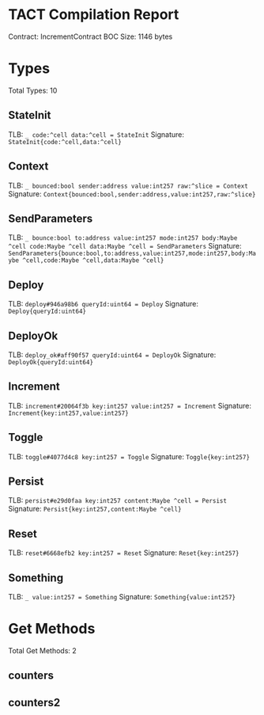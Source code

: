 # TACT Compilation Report
Contract: IncrementContract
BOC Size: 1146 bytes

# Types
Total Types: 10

## StateInit
TLB: `_ code:^cell data:^cell = StateInit`
Signature: `StateInit{code:^cell,data:^cell}`

## Context
TLB: `_ bounced:bool sender:address value:int257 raw:^slice = Context`
Signature: `Context{bounced:bool,sender:address,value:int257,raw:^slice}`

## SendParameters
TLB: `_ bounce:bool to:address value:int257 mode:int257 body:Maybe ^cell code:Maybe ^cell data:Maybe ^cell = SendParameters`
Signature: `SendParameters{bounce:bool,to:address,value:int257,mode:int257,body:Maybe ^cell,code:Maybe ^cell,data:Maybe ^cell}`

## Deploy
TLB: `deploy#946a98b6 queryId:uint64 = Deploy`
Signature: `Deploy{queryId:uint64}`

## DeployOk
TLB: `deploy_ok#aff90f57 queryId:uint64 = DeployOk`
Signature: `DeployOk{queryId:uint64}`

## Increment
TLB: `increment#20064f3b key:int257 value:int257 = Increment`
Signature: `Increment{key:int257,value:int257}`

## Toggle
TLB: `toggle#4077d4c8 key:int257 = Toggle`
Signature: `Toggle{key:int257}`

## Persist
TLB: `persist#e29d0faa key:int257 content:Maybe ^cell = Persist`
Signature: `Persist{key:int257,content:Maybe ^cell}`

## Reset
TLB: `reset#6668efb2 key:int257 = Reset`
Signature: `Reset{key:int257}`

## Something
TLB: `_ value:int257 = Something`
Signature: `Something{value:int257}`

# Get Methods
Total Get Methods: 2

## counters

## counters2
